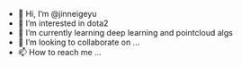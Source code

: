 - 👋 Hi, I’m @jinneigeyu
- 👀 I’m interested in dota2
- 🌱 I’m currently learning deep learning and pointcloud algs
- 💞️ I’m looking to collaborate on ...
- 📫 How to reach me ...

<!---
jinneigeyu/jinneigeyu is a ✨ special ✨ repository because its `README.md` (this file) appears on your GitHub profile.
You can click the Preview link to take a look at your changes.
--->
